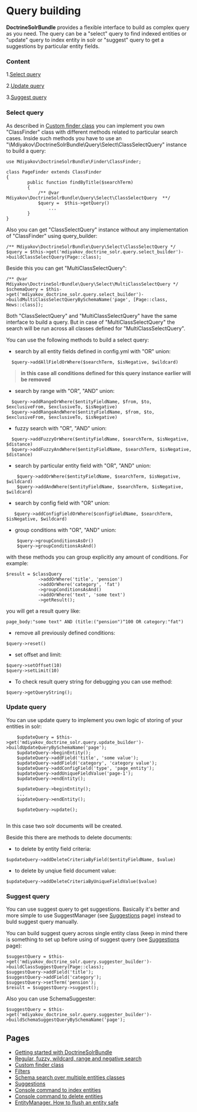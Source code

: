 # Query building
**DoctrineSolrBundle** provides a flexible interface to build as complex query as you need. The query can be a "select" query to find indexed entities or "update" query to index entity in solr or "suggest" query to get a suggestions by particular entity fields. 
   
### Content
  
1.[Select query](#select-query)

2.[Update query](#update-query)

3.[Suggest query](#suggest-query)   
   
   
### Select query   

As described in [Custom finder class](custom_finder_class.md) you can implement you own "ClassFinder" class with different methods related to particular search cases. Inside such methods you have to use an    "\Mdiyakov\DoctrineSolrBundle\Query\Select\ClassSelectQuery" instance to build a query:
```
use Mdiyakov\DoctrineSolrBundle\Finder\ClassFinder;

class PageFinder extends ClassFinder
{        
        public function findByTitle($searchTerm)
        {
            /** @var  Mdiyakov\DoctrineSolrBundle\Query\Select\ClassSelectQuery  **/
            $query =  $this->getQuery()
                ...
        }
}
```

Also you can get "ClassSelectQuery" instance without any implementation of "ClassFinder" using query_builder:    
```
/** Mdiyakov\DoctrineSolrBundle\Query\Select\ClassSelectQuery */
$query = $this->get('mdiyakov_doctrine_solr.query.select_builder')->buildClassSelectQuery(Page::class);
```

Beside this you can get "MultiClassSelectQuery":
```
/** @var Mdiyakov\DoctrineSolrBundle\Query\Select\MultiClassSelectQuery */
$schemaQuery = $this->get('mdiyakov_doctrine_solr.query.select_builder')->buildMultiClassSelectQueryBySchemaName('page', [Page::class, News::class]);
```

Both "ClassSelectQuery" and "MultiClassSelectQuery" have the same interface to build a query. But in case of "MultiClassSelectQuery" the search will be run across all classes defined for "MultiClassSelectQuery".

You can use the following methods to build a select query:

* search by all entity fields defined in config.yml with "OR" union:
```
  $query->addAllFieldOrWhere($searchTerm, $isNegative, $wildcard)
```
>**in this case all conditions defined for this query instance earlier will be removed** 
* search by range with "OR", "AND" union:
```
  $query->addRangeOrWhere($entityFieldName, $from, $to, $exclusiveFrom, $exclusiveTo, $isNegative)
  $query->addRangeAndWhere($entityFieldName, $from, $to, $exclusiveFrom, $exclusiveTo, $isNegative)
```

* fuzzy search with "OR", "AND" union:
```
  $query->addFuzzyOrWhere($entityFieldName, $searchTerm, $isNegative, $distance)
  $query->addFuzzyAndWhere($entityFieldName, $searchTerm, $isNegative, $distance)
```

* search by particular entity field with "OR", "AND" union:
```
    $query->addOrWhere($entityFieldName, $searchTerm, $isNegative, $wildcard)
    $query->addAndWhere($entityFieldName, $searchTerm, $isNegative, $wildcard)
```

* search by config field with "OR" union:
```
   $query->addConfigFieldOrWhere($configFieldName, $searchTerm, $isNegative, $wildcard)
```

* group conditions with "OR", "AND" union:
```
    $query->groupConditionsAsOr()
    $query->groupConditionsAsAnd()
```
with these methods you can group explicitly any amount of conditions. For example:
```
$result = $classQuery
            ->addOrWhere('title', 'pension')
            ->addOrWhere('category', 'fat')
            ->groupConditionsAsAnd()
            ->addOrWhere('text', 'some text')
            ->getResult();
```
you will get a result query like:
```
page_body:"some text" AND (title:("pension")^100 OR category:"fat")
```

* remove all previously defined conditions:
```
$query->reset()
```

* set offset and limit:
```
$query->setOffset(10)
$query->setLimit(10)
```

* To check result query string for debugging you can use method:
```
$query->getQueryString();
```

### Update query

You can use update query to implement you own logic of storing of your entities in solr:
```
    $updateQuery = $this->get('mdiyakov_doctrine_solr.query.update_builder')->buildUpdateQueryBySchemaName('page');
    $updateQuery->beginEntity();
    $updateQuery->addField('title', 'some value');
    $updateQuery->addField('category', 'category value');
    $updateQuery->addConfigField('type', 'page_entity');
    $updateQuery->addUniqueFieldValue('page-1');
    $updateQuery->endEntity();

    $updateQuery->beginEntity();
    ...
    $updateQuery->endEntity();

    $updateQuery->update();
            
```
In this case two solr documents will be created. 

Beside this there are methods to delete documents:

* to delete by entity field criteria:
```
$updateQuery->addDeleteCriteriaByField($entityFieldName, $value)
```
* to delete by unqiue field document value:
```
$updateQuery->addDeleteCriteriaByUniqueFieldValue($value)
```

### Suggest query

You can use suggest query to get suggestions. Basically it's better and more simple to use SuggestManager (see [Suggestions](suggestions.md) page) instead to buld suggest query manually. 

You can build suggest query across single entity class (keep in mind there is something to set up before using of suggest query (see [Suggestions](suggestions.md) page): 
```
$suggestQuery = $this->get('mdiyakov_doctrine_solr.query.suggester_builder')->buildClassSuggestQuery(Page::class);
$suggestQuery->addField('title');
$suggestQuery->addField('category');
$suggestQuery->setTerm('pension');
$result = $suggestQuery->suggest();
```

Also you can use SchemaSuggester:
```
$suggestQuery = $this->get('mdiyakov_doctrine_solr.query.suggester_builder')->buildSchemaSuggestQueryBySchemaName('page');
```

## Pages
* [Getting started with DoctrineSolrBundle](getting_started.md)
* [ Regular, fuzzy, wildcard, range and negative search](fuzzy_wildcard_range_negative_search.md) 
* [ Custom finder class ](custom_finder_class.md)
* [ Filters ](filters.md)
* [Schema search over multiple entities classes](schema_search.md)
* [Suggestions](suggestions.md)
* [Console command to index entities](console.md)
* [Console command to delete entities ](console_delete.md)
* [EntityManager. How to flush an entity safe ](entity_manager.md)